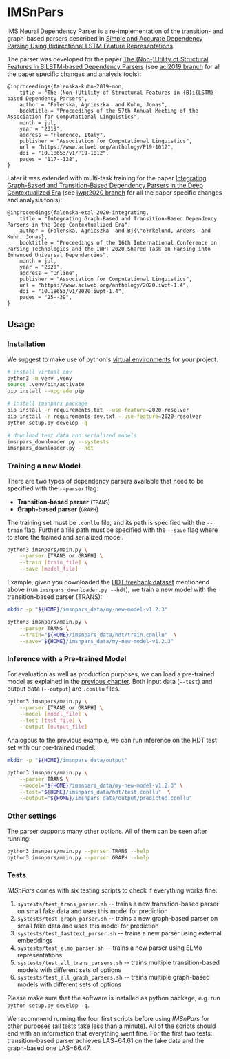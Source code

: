 # IMSnPars

IMS Neural Dependency Parser is a re-implementation of the transition- and graph-based parsers described in [Simple and Accurate Dependency Parsing
Using Bidirectional LSTM Feature Representations](https://aclweb.org/anthology/Q16-1023)

The parser was developed for the paper [The (Non-)Utility of Structural Features in BiLSTM-based
Dependency Parsers](https://www.aclweb.org/anthology/P19-1012) (see [acl2019 branch](https://github.com/AgnieszkaFalenska/IMSnPars/tree/acl2019) for all the paper specific changes and analysis tools):

```
@inproceedings{falenska-kuhn-2019-non,
    title = "The (Non-)Utility of Structural Features in {B}i{LSTM}-based Dependency Parsers",
    author = "Falenska, Agnieszka  and Kuhn, Jonas",
    booktitle = "Proceedings of the 57th Annual Meeting of the Association for Computational Linguistics",
    month = jul,
    year = "2019",
    address = "Florence, Italy",
    publisher = "Association for Computational Linguistics",
    url = "https://www.aclweb.org/anthology/P19-1012",
    doi = "10.18653/v1/P19-1012",
    pages = "117--128",
}
```

Later it was extended with multi-task training for the paper [Integrating Graph-Based and Transition-Based Dependency Parsers in the Deep Contextualized Era](https://www.aclweb.org/anthology/2020.iwpt-1.4.pdf) (see [iwpt2020 branch](https://github.com/AgnieszkaFalenska/IMSnPars/tree/iwpt2020) for all the paper specific changes and analysis tools):

```
@inproceedings{falenska-etal-2020-integrating,
    title = "Integrating Graph-Based and Transition-Based Dependency Parsers in the Deep Contextualized Era",
    author = {Falenska, Agnieszka  and Bj{\"o}rkelund, Anders  and Kuhn, Jonas},
    booktitle = "Proceedings of the 16th International Conference on Parsing Technologies and the IWPT 2020 Shared Task on Parsing into Enhanced Universal Dependencies",
    month = jul,
    year = "2020",
    address = "Online",
    publisher = "Association for Computational Linguistics",
    url = "https://www.aclweb.org/anthology/2020.iwpt-1.4",
    doi = "10.18653/v1/2020.iwpt-1.4",
    pages = "25--39",
}
```

## Usage

### Installation 
We suggest to make use of python's [virtual environments](https://docs.python.org/3/tutorial/venv.html) for your project.

```sh
# install virtual env 
python3 -m venv .venv
source .venv/bin/activate
pip install --upgrade pip

# install imsnpars package
pip install -r requirements.txt --use-feature=2020-resolver
pip install -r requirements-dev.txt --use-feature=2020-resolver
python setup.py develop -q

# download test data and serialized models
imsnpars_downloader.py --systests
imsnpars_downloader.py --hdt
```

### Training a new Model
There are two types of dependency parsers available
that need to be specified with the `--parser` flag:

- **Transition-based parser** (`TRANS`)
- **Graph-based parser** (`GRAPH`)

The training set must be `.conllu` file, 
and its path is specified with the `--train` flag.
Further a file path must be specified with the `--save` flag
where to store the trained and serialized model.

```sh
python3 imsnpars/main.py \
    --parser [TRANS or GRAPH] \
    --train [train_file] \
    --save [model_file]
```

Example, given you downloaded the [HDT treebank dataset](https://github.com/UniversalDependencies/UD_German-HDT/releases/tag/r2.7) mentionend above (run `imsnpars_downloader.py --hdt`),
we train a new model with the transition-based parser (TRANS):

```sh
mkdir -p "${HOME}/imsnpars_data/my-new-model-v1.2.3"

python3 imsnpars/main.py \
    --parser TRANS \
    --train="${HOME}/imsnpars_data/hdt/train.conllu"  \
    --save="${HOME}/imsnpars_data/my-new-model-v1.2.3"
```

### Inference with a Pre-trained Model
For evaluation as well as production purposes, 
we can load a pre-trained model as explained in the [previous chapter](#training-a-new-model).
Both input data (`--test`) and output data (`--output`) are `.conllu` files.

```sh
python3 imsnpars/main.py \
    --parser [TRANS or GRAPH] \
    --model [model_file] \
    --test [test_file] \
    --output [output_file]
```

Analogous to the previous example,
we can run inference on the HDT test set with our pre-trained model:

```sh
mkdir -p "${HOME}/imsnpars_data/output"

python3 imsnpars/main.py \
    --parser TRANS \
    --model="${HOME}/imsnpars_data/my-new-model-v1.2.3" \
    --test="${HOME}/imsnpars_data/hdt/test.conllu"  \
    --output="${HOME}/imsnpars_data/output/predicted.conllu"
```

### Other settings
The parser supports many other options. All of them can be seen after running:
```sh
python3 imsnpars/main.py --parser TRANS --help
python3 imsnpars/main.py --parser GRAPH --help
```

### Tests

*IMSnPars* comes with six testing scripts to check if everything works fine:
1. `systests/test_trans_parser.sh` -- trains a new transition-based parser on small fake data and uses this model for prediction
2. `systests/test_graph_parser.sh` -- trains a new graph-based parser on small fake data and uses this model for prediction
3. `systests/test_fasttext_parser.sh` -- trains a new parser using external embeddings
4. `systests/test_elmo_parser.sh` -- trains a new parser using ELMo representations
5. `systests/test_all_trans_parsers.sh` -- trains multiple transition-based models with different sets of options
6. `systests/test_all_graph_parsers.sh` -- trains multiple graph-based models with different sets of options

Please make sure that the software is installed as python package, e.g. run `python setup.py develop -q`.

We recommend running the four first scripts before using *IMSnPars* for other purposes (all tests take less than a minute). All of the scripts should end with an information that everything went fine. For the first two tests: transition-based parser achieves LAS=64.61 on the fake data and the graph-based one LAS=66.47.
